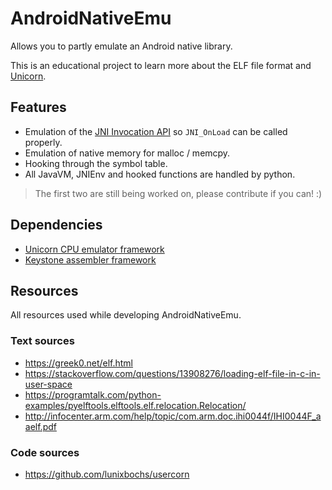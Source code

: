 # AndroidNativeEmu

Allows you to partly emulate an Android native library.

This is an educational project to learn more about the ELF file format and [Unicorn](https://github.com/unicorn-engine/unicorn).

## Features

- Emulation of the [JNI Invocation API](https://docs.oracle.com/javase/7/docs/technotes/guides/jni/spec/invocation.html) so `JNI_OnLoad` can be called properly.
- Emulation of native memory for malloc / memcpy.
- Hooking through the symbol table.
- All JavaVM, JNIEnv and hooked functions are handled by python.

> The first two are still being worked on, please contribute if you can! :)

## Dependencies

- [Unicorn CPU emulator framework](https://github.com/unicorn-engine/unicorn)
- [Keystone assembler framework](https://github.com/keystone-engine/keystone)

## Resources

All resources used while developing AndroidNativeEmu.

### Text sources
- https://greek0.net/elf.html
- https://stackoverflow.com/questions/13908276/loading-elf-file-in-c-in-user-space
- https://programtalk.com/python-examples/pyelftools.elftools.elf.relocation.Relocation/
- http://infocenter.arm.com/help/topic/com.arm.doc.ihi0044f/IHI0044F_aaelf.pdf

### Code sources
- https://github.com/lunixbochs/usercorn
